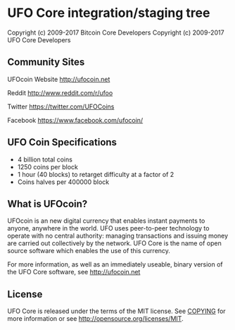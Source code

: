 UFO Core integration/staging tree
=====================================

Copyright (c) 2009-2017 Bitcoin Core Developers
Copyright (c) 2009-2017 UFO Core Developers

Community Sites
---------------
UFOcoin Website
http://ufocoin.net

Reddit
http://www.reddit.com/r/ufoo

Twitter
https://twitter.com/UFOCoins

Facebook
https://www.facebook.com/ufocoin/

UFO Coin Specifications
-----------------

- 4 billion total coins
- 1250 coins per block
- 1 hour (40 blocks) to retarget difficulty at a factor of 2
- Coins halves per 400000 block 

What is UFOcoin?
----------------

UFOcoin is an new digital currency that enables instant payments to
anyone, anywhere in the world. UFO uses peer-to-peer technology to operate
with no central authority: managing transactions and issuing money are carried
out collectively by the network. UFO Core is the name of open source
software which enables the use of this currency.

For more information, as well as an immediately useable, binary version of
the UFO Core software, see http://ufocoin.net

License
-------

UFO Core is released under the terms of the MIT license. See [COPYING](COPYING) for more
information or see http://opensource.org/licenses/MIT.